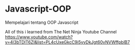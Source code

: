 # Javascript-OOP
Mempelajari tentang OOP Javascript

All of this i learned from The Net Ninja Youtube Channel
https://www.youtube.com/watch?v=4l3bTDlT6ZI&list=PL4cUxeGkcC9i5yvDkJgt60vNVWffpblB7
